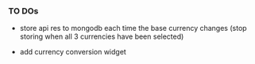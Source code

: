 ### TO DOs

- store api res to mongodb each time the base currency changes (stop storing when all 3 currencies have been selected)

- add currency conversion widget
